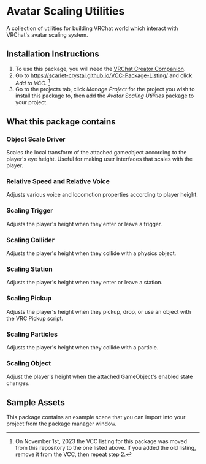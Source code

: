 # Avatar Scaling Utilities

A collection of utilities for building VRChat world which interact with VRChat's avatar scaling system.

## Installation Instructions

1. To use this package, you will need the [VRChat Creator Companion](https://vcc.docs.vrchat.com).
2. Go to https://scarlet-crystal.github.io/VCC-Package-Listing/ and click *Add to VCC.* [^1]
3. Go to the projects tab, click *Manage Project* for the project you wish to install this package to, then add the *Avatar Scaling Utilities* package to your project.

[^1]: On November 1st, 2023 the VCC listing for this package was moved from this repository to the one listed above. If you added the old listing, remove it from the VCC, then repeat step 2.

## What this package contains

### Object Scale Driver

Scales the local transform of the attached gameobject according to the player's eye height. Useful for making user interfaces that scales with the player.

### Relative Speed and Relative Voice

Adjusts various voice and locomotion properties according to player height.

### Scaling Trigger

Adjusts the player's height when they enter or leave a trigger.

### Scaling Collider

Adjusts the player's height when they collide with a physics object.

### Scaling Station

Adjusts the player's height when they enter or leave a station.

### Scaling Pickup

Adjusts the player's height when they pickup, drop, or use an object with the VRC Pickup script.

### Scaling Particles

Adjusts the player's height when they collide with a particle.

### Scaling Object

Adjust the player's height when the attached GameObject's enabled state changes.

## Sample Assets

This package contains an example scene that you can import into your project from the package manager window.
